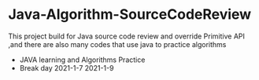 # Java-Algorithm-SourceCodeReview
This project build for Java source code review and override Primitive API ,and there are also many codes that use java to practice algorithms


- JAVA learning and Algorithms Practice
- Break day 2021-1-7     2021-1-9
